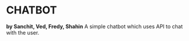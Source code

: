 # CHATBOT
<b> by Sanchit, Ved, Fredy, Shahin</b>
A simple chatbot which uses API to chat with the user.